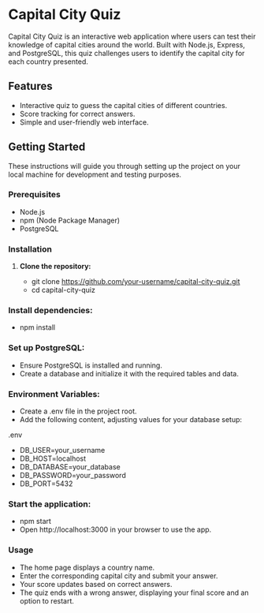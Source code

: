 

# Capital City Quiz

Capital City Quiz is an interactive web application where users can test their knowledge of capital cities around the world. Built with Node.js, Express, and PostgreSQL, this quiz challenges users to identify the capital city for each country presented.

## Features

- Interactive quiz to guess the capital cities of different countries.
- Score tracking for correct answers.
- Simple and user-friendly web interface.

## Getting Started

These instructions will guide you through setting up the project on your local machine for development and testing purposes.

### Prerequisites

- Node.js
- npm (Node Package Manager)
- PostgreSQL

### Installation

1. **Clone the repository:**
  
   - git clone https://github.com/your-username/capital-city-quiz.git
   - cd capital-city-quiz
### Install dependencies:

- npm install

### Set up PostgreSQL:

- Ensure PostgreSQL is installed and running.
- Create a database and initialize it with the required tables and data.

### Environment Variables:

- Create a .env file in the project root.
- Add the following content, adjusting values for your database setup:
  
.env

- DB_USER=your_username
- DB_HOST=localhost
- DB_DATABASE=your_database
- DB_PASSWORD=your_password
- DB_PORT=5432


### Start the application:

- npm start
- Open http://localhost:3000 in your browser to use the app.

### Usage

- The home page displays a country name.
- Enter the corresponding capital city and submit your answer.
- Your score updates based on correct answers.
- The quiz ends with a wrong answer, displaying your final score and an option to restart.
